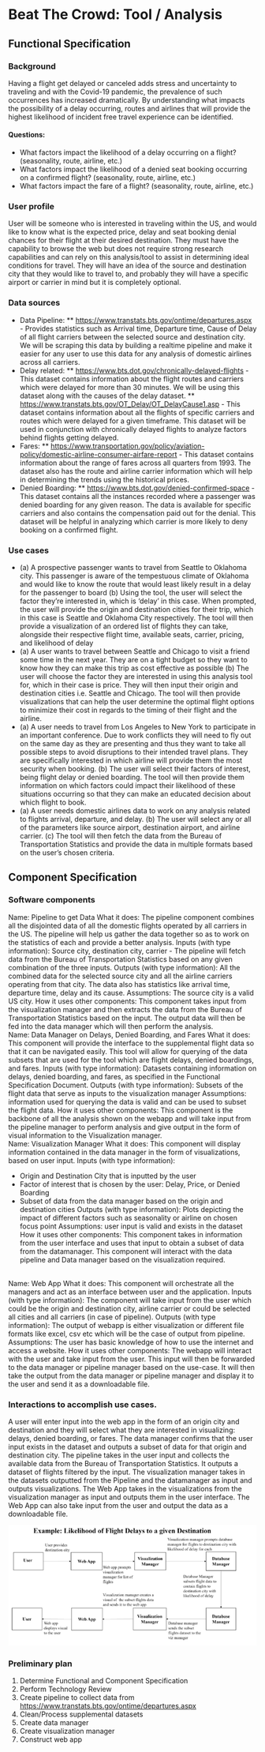 # Beat The Crowd: Tool / Analysis 
## Functional Specification
### Background
Having a flight get delayed or canceled adds stress and uncertainty to traveling and with the Covid-19 pandemic, the prevalence of such occurrences has increased dramatically. By understanding what impacts the possibility of a delay occurring, routes and airlines that will provide the highest likelihood of incident free travel experience can be identified. 
#### Questions: 
* What factors impact the likelihood of a delay occurring on a flight? (seasonality, route, airline, etc.) 
* What factors impact the likelihood of a denied seat booking occurring on a confirmed flight? (seasonality, route, airline, etc.) 
* What factors impact the fare of a flight? (seasonality, route, airline, etc.) 

### User profile
User will be someone who is interested in traveling within the US, and would like to know what is the expected price, delay and seat booking denial chances for their flight at their desired destination. They must have the capability to browse the web but does not require strong research capabilities and can rely on this analysis/tool to assist in determining ideal conditions for travel. They will have an idea of the source and destination city that they would like to travel to, and probably they will have a specific airport or carrier in mind but it is completely optional.

### Data sources
* Data Pipeline:
** https://www.transtats.bts.gov/ontime/departures.aspx - Provides statistics such as Arrival time, Departure time, Cause of Delay of all flight carriers between the selected source and destination city. We will be scraping this data by building a realtime pipeline and make it easier for any user to use this data for any analysis of domestic airlines across all carriers. 
* Delay related: 
** https://www.bts.dot.gov/chronically-delayed-flights - This dataset contains information about the flight routes and carriers which were delayed for more than 30 minutes. We will be using this dataset along with the causes of the delay dataset.
** https://www.transtats.bts.gov/OT_Delay/OT_DelayCause1.asp - This dataset contains information about all the flights of specific carriers and routes which were delayed for a given timeframe. This dataset will be used in conjunction with chronically delayed flights to analyze factors behind flights getting delayed.
* Fares:
** https://www.transportation.gov/policy/aviation-policy/domestic-airline-consumer-airfare-report - This dataset contains information about the range of fares across all quarters from 1993. The dataset also has the route and airline carrier information which will help in determining the trends using the historical prices.
* Denied Boarding: 
** https://www.bts.dot.gov/denied-confirmed-space - This dataset contains all the instances recorded where a passenger was denied boarding for any given reason. The data is available for specific carriers and also contains the compensation paid out for the denial. This dataset will be helpful in analyzing which carrier is more likely to deny booking on a confirmed flight.

### Use cases
* (a) A prospective passenger wants to travel from Seattle to Oklahoma city. This passenger is aware of the tempestuous climate of Oklahoma and would like to know the route that would least likely result in a delay for the passenger to board (b) Using the tool, the user will select the factor they’re interested in, which is ‘delay’ in this case. When prompted, the user will provide the origin and destination cities for their trip, which in this case is Seattle and Oklahoma City respectively. The tool will then provide a visualization of an ordered list of flights they can take, alongside their respective flight time, available seats, carrier, pricing, and likelihood of delay
* (a) A user wants to travel between Seattle and Chicago to visit a friend some time in the next year. They are on a tight budget so they want to know how they can make this trip as cost effective as possible (b) The user will choose the factor they are interested in using this analysis tool for, which in their case is price. They will then input their origin and destination cities i.e. Seattle and Chicago. The tool will then provide visualizations that can help the user determine the optimal flight options to minimize their cost in regards to the timing of their flight and the airline. 
* (a) A user needs to travel from Los Angeles to New York to participate in an important conference. Due to work conflicts they will need to fly out on the same day as they are presenting and thus they want to take all possible steps to avoid disruptions to their intended travel plans. They are specifically interested in which airline will provide them the most security when booking. (b) The user will select their factors of interest, being flight delay or denied boarding. The tool will then provide them information on which factors could impact their likelihood of these situations occurring so that they can make an educated decision about which flight to book. 
* (a) A user needs domestic airlines data to work on any analysis related to flights arrival, departure, and delay. (b) The user will select any or all of the parameters like source airport, destination airport, and airline carrier. (c) The tool will then fetch the data from the Bureau of Transportation Statistics and provide the data in multiple formats based on the user’s chosen criteria.

## Component Specification
### Software components
Name: Pipeline to get Data
What it does: The pipeline component combines all the disjointed data of all the domestic flights operated by all carriers in the US. The pipeline will help us gather the data together so as to work on the statistics of each and provide a better analysis. 
Inputs (with type information): Source city, destination city, carrier - The pipeline will fetch data from the Bureau of Transportation Statistics based on any given combination of the three inputs.
Outputs (with type information): All the combined data for the selected source city and all the airline carriers operating from that city. The data also has statistics like arrival time, departure time, delay and its cause.
Assumptions: The source city is a valid US city. 
How it uses other components: This component takes input from the visualization manager and then extracts the data from the Bureau of Transportation Statistics based on the input. The output data will then be fed into the data manager which will then perform the analysis.
<br>
Name: Data Manager on Delays, Denied Boarding, and Fares
What it does: This component will provide the interface to the supplemental flight data so that it can be navigated easily. This tool will allow for querying of the data subsets that are used for the tool which are flight delays, denied boardings, and fares.
Inputs (with type information): Datasets containing information on delays, denied boarding, and fares, as specified in the Functional Specification Document. 
Outputs (with type information): Subsets of the flight data that serve as inputs to the visualization manager
Assumptions: information used for querying the data is valid and can be used to subset the flight data. 
How it uses other components: This component is the backbone of all the analysis shown on the webapp and will take input from the pipeline manager to perform analysis and give output in the form of visual information to the Visualization manager.
<br>
Name: Visualization Manager
What it does: This component will display information contained in the data manager in the form of visualizations, based on user input. 
Inputs (with type information):
* Origin and Destination City that is inputted by the user 
* Factor of interest that is chosen by the user: Delay, Price, or Denied Boarding
* Subset of data from the data manager based on the origin and destination cities 
Outputs (with type information): Plots depicting the impact of different factors such as seasonality or airline on chosen focus point
Assumptions: user input is valid and exists in the dataset 
How it uses other components: This component takes in information from the user interface and uses that input to obtain a subset of data from the datamanager. This component will interact with the data pipeline and Data manager based on the visualization required.
<br>
Name: Web App
What it does: This component will orchestrate all the managers and act as an interface between user and the application.
Inputs (with type information): The component will take input from the user which could be the origin and destination city, airline carrier or could be selected all cities and all carriers (in case of pipeline). 
Outputs (with type information): The output of webapp is either visualization or different file formats like excel, csv etc which will be the case of output from pipeline.
Assumptions: The user has basic knowledge of how to use the internet and access a website.
How it uses other components: The webapp will interact with the user and take input from the user. This input will then be forwarded to the data manager or pipeline manager based on the use-case. It will then take the output from the data manager or pipeline manager and display it to the user and send it as a downloadable file.

### Interactions to accomplish use cases. 
A user will enter input into the web app in the form of an origin city and destination and they will select what they are interested in visualizing: delays, denied boarding, or fares.
The data manager confirms that the user input exists in the dataset and outputs a subset of data for that origin and destination city. 
The pipeline takes in the user input and collects the available data from the Bureau of Transportation Statistics. It outputs a dataset of flights filtered by the input. 
The visualization manager takes in the datasets outputted from the Pipeline and the datamanager as input and outputs visualizations. 
The Web App takes in the visualizations from the visualization manager as input and outputs them in the user interface. The Web App can also take input from the user and output the data as a downloadable file.

![](interaction_diagram.png)

### Preliminary plan
1. Determine Functional and Component Specification 
2. Perform Technology Review
3. Create pipeline to collect data from https://www.transtats.bts.gov/ontime/departures.aspx 
4. Clean/Process supplemental datasets
5. Create data manager
6. Create visualization manager 
7. Construct web app 
